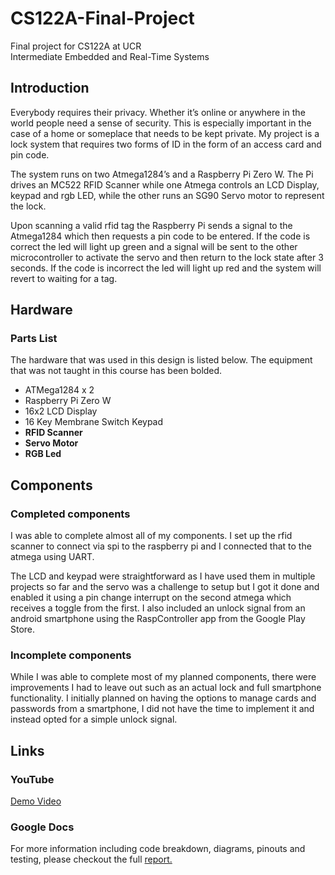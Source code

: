 # CS122A-Final-Project
Final project for CS122A at UCR<br />
Intermediate Embedded and Real-Time Systems

## Introduction
Everybody requires their privacy. Whether it’s online or anywhere in the world people need a sense of security. This is especially important in the case of a home or someplace that needs to be kept private. My project is a lock system that requires two forms of ID in the form of an access card and pin code.

The system runs on two Atmega1284’s and a Raspberry Pi Zero W. The Pi drives an MC522 RFID Scanner while one Atmega controls an LCD Display, keypad and rgb LED, while the other runs an SG90 Servo motor to represent the lock.

Upon scanning a valid rfid tag the Raspberry Pi sends a signal to the Atmega1284 which then requests a pin code to be entered. If the code is correct the led will light up green and a signal will be sent to the other microcontroller to activate the servo and then return to the lock state after 3 seconds. If the code is incorrect the led will light up red and the system will revert to waiting for a tag.


## Hardware
### Parts List
The hardware that was used in this design is listed below. The equipment that was not taught in this course has been bolded. 

* ATMega1284 x 2
* Raspberry Pi Zero W
* 16x2 LCD Display
* 16 Key Membrane Switch Keypad
* **RFID Scanner**
* **Servo Motor**
* **RGB Led**


## Components
### Completed components
I was able to complete almost all of my components. 
I set up the rfid scanner to connect via spi to the raspberry pi and I connected that to the atmega using UART. 

The LCD and keypad were straightforward as I have used them in multiple projects so far and the servo was a challenge to setup but I got it done and enabled it using a pin change interrupt on the second atmega which receives a toggle from the first. I also included an unlock signal from an android smartphone using the RaspController app from the Google Play Store.

### Incomplete components
While I was able to complete most of my planned components, there were improvements I had to leave out such as an actual lock and full smartphone functionality. I initially planned on having the options to manage cards and passwords from a smartphone, I did not have the time to implement it and instead opted for a simple unlock signal.


## Links
### YouTube
[Demo Video](https://youtu.be/6YsKKifXEaM)
### Google Docs
For more information including code breakdown, diagrams, pinouts and testing, please checkout the full [report.](https://docs.google.com/document/d/1qlkAMn7JDkERGlkQ6wXC27hr7q1LPF6JiLnGWcGw1mo/edit?usp=sharing)
